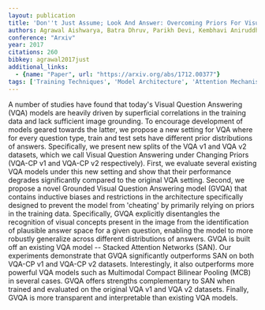 ```yaml
---
layout: publication
title: 'Don''t Just Assume; Look And Answer: Overcoming Priors For Visual Question Answering'
authors: Agrawal Aishwarya, Batra Dhruv, Parikh Devi, Kembhavi Aniruddha
conference: "Arxiv"
year: 2017
citations: 260
bibkey: agrawal2017just
additional_links:
  - {name: "Paper", url: "https://arxiv.org/abs/1712.00377"}
tags: ['Training Techniques', 'Model Architecture', 'Attention Mechanism', 'RAG', 'Ethics and Bias', 'Applications', 'Multimodal Models']
---
```

A number of studies have found that today's Visual Question Answering (VQA)
models are heavily driven by superficial correlations in the training data and
lack sufficient image grounding. To encourage development of models geared
towards the latter, we propose a new setting for VQA where for every question
type, train and test sets have different prior distributions of answers.
Specifically, we present new splits of the VQA v1 and VQA v2 datasets, which we
call Visual Question Answering under Changing Priors (VQA-CP v1 and VQA-CP v2
respectively). First, we evaluate several existing VQA models under this new
setting and show that their performance degrades significantly compared to the
original VQA setting. Second, we propose a novel Grounded Visual Question
Answering model (GVQA) that contains inductive biases and restrictions in the
architecture specifically designed to prevent the model from 'cheating' by
primarily relying on priors in the training data. Specifically, GVQA explicitly
disentangles the recognition of visual concepts present in the image from the
identification of plausible answer space for a given question, enabling the
model to more robustly generalize across different distributions of answers.
GVQA is built off an existing VQA model -- Stacked Attention Networks (SAN).
Our experiments demonstrate that GVQA significantly outperforms SAN on both
VQA-CP v1 and VQA-CP v2 datasets. Interestingly, it also outperforms more
powerful VQA models such as Multimodal Compact Bilinear Pooling (MCB) in
several cases. GVQA offers strengths complementary to SAN when trained and
evaluated on the original VQA v1 and VQA v2 datasets. Finally, GVQA is more
transparent and interpretable than existing VQA models.

